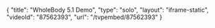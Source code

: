 {
    "title": "WholeBody 5.1 Demo",
    "type": "solo",
    "layout": "iframe-static",
    "videoId": "87562393",
    "url": "\/tvpembed\/87562393"
}